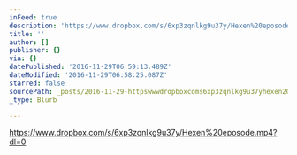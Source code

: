 ```yaml
---
inFeed: true
description: 'https://www.dropbox.com/s/6xp3zqnlkg9u37y/Hexen%20eposode.mp4?dl=0'
title: ''
author: []
publisher: {}
via: {}
datePublished: '2016-11-29T06:59:13.489Z'
dateModified: '2016-11-29T06:58:25.087Z'
starred: false
sourcePath: _posts/2016-11-29-httpswwwdropboxcoms6xp3zqnlkg9u37yhexen20eposodemp.md
_type: Blurb

---
```

https://www.dropbox.com/s/6xp3zqnlkg9u37y/Hexen%20eposode.mp4?dl=0
